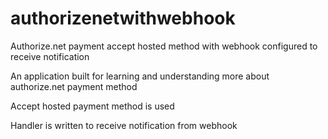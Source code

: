 # authorizenetwithwebhook
Authorize.net payment accept hosted method with webhook configured to receive notification


An application built for learning and understanding more about authorize.net payment method

Accept hosted payment method is used

Handler is written to receive notification from webhook
